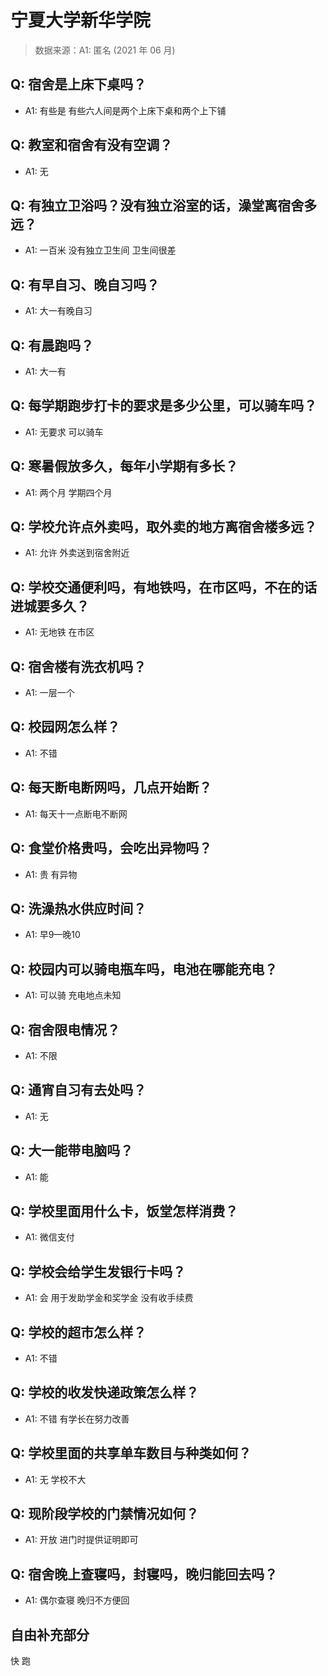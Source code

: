 # 宁夏大学新华学院

> 数据来源：A1: 匿名 (2021 年 06 月)

## Q: 宿舍是上床下桌吗？

- A1: 有些是 有些六人间是两个上床下桌和两个上下铺

## Q: 教室和宿舍有没有空调？

- A1: 无

## Q: 有独立卫浴吗？没有独立浴室的话，澡堂离宿舍多远？

- A1: 一百米 没有独立卫生间 卫生间很差

## Q: 有早自习、晚自习吗？

- A1: 大一有晚自习

## Q: 有晨跑吗？

- A1: 大一有

## Q: 每学期跑步打卡的要求是多少公里，可以骑车吗？

- A1: 无要求 可以骑车

## Q: 寒暑假放多久，每年小学期有多长？

- A1: 两个月 学期四个月

## Q: 学校允许点外卖吗，取外卖的地方离宿舍楼多远？

- A1: 允许 外卖送到宿舍附近

## Q: 学校交通便利吗，有地铁吗，在市区吗，不在的话进城要多久？

- A1: 无地铁 在市区

## Q: 宿舍楼有洗衣机吗？

- A1: 一层一个

## Q: 校园网怎么样？

- A1: 不错

## Q: 每天断电断网吗，几点开始断？

- A1: 每天十一点断电不断网

## Q: 食堂价格贵吗，会吃出异物吗？

- A1: 贵 有异物

## Q: 洗澡热水供应时间？

- A1: 早9—晚10

## Q: 校园内可以骑电瓶车吗，电池在哪能充电？

- A1: 可以骑 充电地点未知

## Q: 宿舍限电情况？

- A1: 不限

## Q: 通宵自习有去处吗？

- A1: 无

## Q: 大一能带电脑吗？

- A1: 能

## Q: 学校里面用什么卡，饭堂怎样消费？

- A1: 微信支付

## Q: 学校会给学生发银行卡吗？

- A1: 会 用于发助学金和奖学金 没有收手续费

## Q: 学校的超市怎么样？

- A1: 不错

## Q: 学校的收发快递政策怎么样？

- A1: 不错 有学长在努力改善

## Q: 学校里面的共享单车数目与种类如何？

- A1: 无 学校不大

## Q: 现阶段学校的门禁情况如何？

- A1: 开放 进门时提供证明即可

## Q: 宿舍晚上查寝吗，封寝吗，晚归能回去吗？

- A1: 偶尔查寝 晚归不方便回

## 自由补充部分

快 跑